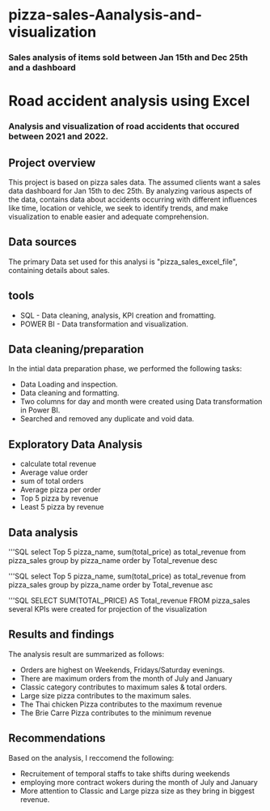 # pizza-sales-Aanalysis-and-visualization
### Sales analysis of items sold between Jan 15th and Dec 25th and a dashboard

# Road accident analysis using Excel
### Analysis and visualization of road accidents that occured between 2021 and 2022.

## Project overview
This project is based on pizza sales data. The assumed clients want a sales data dashboard for Jan 15th to  dec 25th. By analyzing various aspects of the data, contains data about accidents occurring with different influences like time, location or vehicle, we seek to identify trends, and make visualization to enable easier and adequate comprehension. 

## Data sources
The primary Data set used for this analysi is "pizza_sales_excel_file", containing details about sales.

## tools
- SQL - Data cleaning, analysis, KPI creation and fromatting.
- POWER BI - Data transformation and visualization.


## Data cleaning/preparation
In the intial data preparation phase, we performed the following tasks:
- Data Loading and inspection.
- Data cleaning and formatting.
- Two columns for day and month were created using Data transformation in Power BI.
- Searched and removed any duplicate and void data.



## Exploratory Data Analysis
- calculate total revenue
- Average value order
- sum of total orders
- Average pizza per order
- Top 5 pizza by revenue
- Least 5 pizza by revenue


## Data analysis

'''SQL
select Top 5 pizza_name, sum(total_price) as total_revenue from pizza_sales
group by pizza_name 
order by Total_revenue desc

'''SQL
select Top 5 pizza_name, sum(total_price) as total_revenue from pizza_sales
group by pizza_name
order by Total_revenue asc

'''SQL
SELECT SUM(TOTAL_PRICE) AS Total_revenue FROM pizza_sales
several KPIs were created for projection of the visualization

## Results and findings
The analysis result are summarized as follows:
- Orders are highest on Weekends, Fridays/Saturday evenings.
- There are maximum orders from the month of July and January
- Classic category contributes to  maximum sales & total orders.
- Large size pizza contributes to the maximum sales.
- The Thai chicken Pizza contributes to the maximum revenue
- The Brie Carre  Pizza contributes to the minimum revenue
  
## Recommendations
Based on the analysis, I reccomend the following:
- Recruitement of temporal staffs to take shifts during weekends
- employing more contract wokers during the month of July and January
- More attention to Classic and Large pizza size as they bring in biggest revenue.





